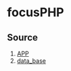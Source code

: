 # focusPHP
## Source
1. [APP](https://github.com/barjuegocreador93/focusPHP/tree/master/APP)
2. [data_base](https://github.com/barjuegocreador93/focusPHP/tree/master/data_base)
